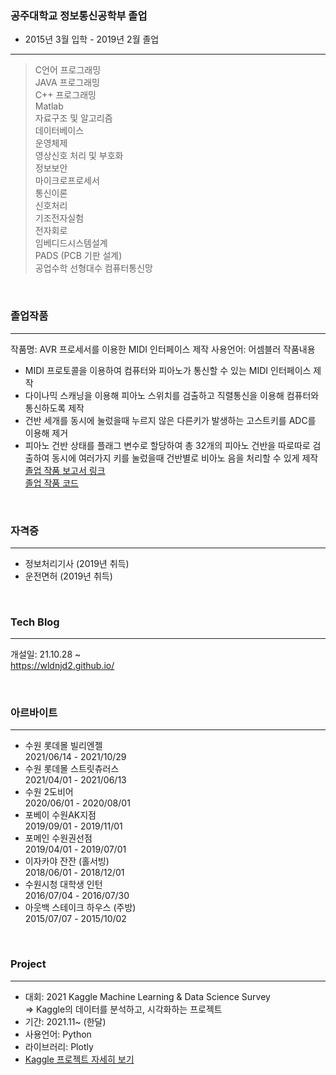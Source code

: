 ### **공주대학교 정보통신공학부 졸업**
- 2015년 3월 입학 - 2019년 2월 졸업
---
> C언어 프로그래밍 <br> 
> JAVA 프로그래밍 <br> 
> C++ 프로그래밍  <br> 
> Matlab  <br> 
> 자료구조 및 알고리즘 <br> 
> 데이터베이스  <br> 
> 운영체제 <br> 
> 영상신호 처리 및 부호화 <br> 
> 정보보안 <br> 
> 마이크로프로세서 <br> 
> 통신이론 <br> 
> 신호처리 <br> 
> 기조전자실험 <br> 
> 전자회로 <br> 
> 임베디드시스템설계 <br> 
> PADS (PCB 기판 설계) <br> 
> 공업수학
> 선형대수
> 컴퓨터통신망
 
<br> 

### **졸업작품**
---
작품명: AVR 프로세서를 이용한 MIDI 인터페이스 제작
사용언어: 어셈블러
작품내용
- MIDI 프로토콜을 이용하여 컴퓨터와 피아노가 통신할 수 있는 MIDI 인터페이스 제작
- 다이나믹 스캐닝을 이용해 피아노 스위치를 검출하고 직렬통신을 이용해 컴퓨터와 통신하도록 제작
- 건반 세개를 동시에 눌렀을때 누르지 않은 다른키가 발생하는 고스트키를 ADC를 이용해 제거
- 피아노 건반 상태를 플래그 변수로 할당하여 총 32개의 피아노 건반을 따로따로 검출하여 동시에 여러가지 키를
눌렀을때 건반별로 비아노 음을 처리할 수 있게 제작
[졸업 작품 보고서 링크](https://github.com/wldnjd2/Project/blob/main/KNUniv/%EC%A1%B8%EC%97%85%EC%9E%91%ED%92%88/%EC%A1%B8%EC%97%85%EC%9E%91%ED%92%88_%EB%B3%B4%EA%B3%A0%EC%84%9C.hwp.pdf)<br>
[졸업 작품 코드](https://github.com/wldnjd2/Project/blob/main/KNUniv/%EC%A1%B8%EC%97%85%EC%9E%91%ED%92%88/%EC%A1%B8%EC%97%85%EC%9E%91%ED%92%88_%EC%B5%9C%EC%A2%85%EC%BD%94%EB%93%9C_%EB%B3%B4%EA%B4%80%EC%9A%A9.txt)
<br> 

### **자격증**
---
- 정보처리기사 (2019년 취득)
- 운전면허 (2019년 취득)

<br> 

### **Tech Blog**
---
개설일: 21.10.28 ~ <br>
https://wldnjd2.github.io/

<br>

### **아르바이트**
---
- 수원 롯데몰 빌리엔젤 <br>
  2021/06/14 - 2021/10/29
- 수원 롯데몰 스트릿츄러스  <br>
  2021/04/01 - 2021/06/13
- 수원 2도비어 <br>
  2020/06/01 - 2020/08/01 
- 포베이 수원AK지점 <br>
  2019/09/01 - 2019/11/01
- 포메인 수원권선점 <br>
  2019/04/01 - 2019/07/01
- 이자카야 잔잔 (홀서빙) <br>
  2018/06/01 - 2018/12/01
- 수원시청 대학생 인턴 <br>
  2016/07/04 - 2016/07/30
- 아웃백 스테이크 하우스 (주방) <br>
  2015/07/07 - 2015/10/02

<br> 

### **Project**
---
- 대회: 2021 Kaggle Machine Learning & Data Science Survey <br>
=> Kaggle의 데이터를 분석하고, 시각화하는 프로젝트
- 기간: 2021.11~ (한달)
- 사용언어: Python 
- 라이브러리: Plotly
- [Kaggle 프로젝트 자세히 보기](https://github.com/wldnjd2/Project/tree/main/Project_kaggle)
<br> 